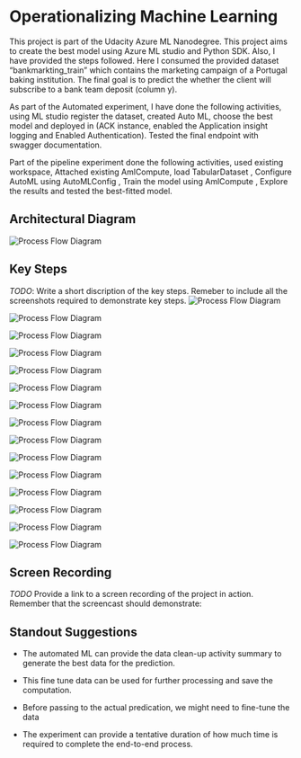 
# Operationalizing Machine Learning

This project is part of the Udacity Azure ML Nanodegree. This project aims to create the best model using Azure ML studio and Python SDK. Also, I have provided the steps followed. Here I consumed the provided dataset “bankmarkting_train” which contains the marketing campaign of a Portugal baking institution. The final goal is to predict the whether the client will subscribe to a bank team deposit (column y).

As part of the Automated experiment, I have done the following activities, using ML studio register the dataset, created Auto ML, choose the best model and deployed in (ACK instance, enabled the Application insight logging and Enabled Authentication). Tested the final endpoint with swagger documentation.

Part of the pipeline experiment done the following activities, used existing workspace, Attached existing AmlCompute, load TabularDataset , Configure AutoML using AutoMLConfig , Train the model using AmlCompute ,  Explore the results and tested the best-fitted model.


## Architectural Diagram
 ![Process Flow Diagram](/ML%20Architecture.png "Process Flow Diagram")


## Key Steps
*TODO*: Write a short discription of the key steps. Remeber to include all the screenshots required to demonstrate key steps. 
 ![Process Flow Diagram](/Registered%20Dataset.png "Register Dataset")
 
 ![Process Flow Diagram](/Experiment_Completed.png "Experiment completed")
 
 ![Process Flow Diagram](/Experiment_Bestmodel.png "Experiment_Bestmodel")
 
 ![Process Flow Diagram](/Experiment_Bestmodel_2.png "Experiment_Bestmodel_2")
 
 ![Process Flow Diagram](/EnableAppInsight.png "EnableAppInsight")
  
 ![Process Flow Diagram](/DeployBestModel%20ACI.png "DeployBestModel")
 
 ![Process Flow Diagram](/Endpoint%20deployment.png "Endpoint%20deployment")
   
 ![Process Flow Diagram](/Endpoint%20deployment_Finished.png "Endpoint%20deployment_Finished")
 
 ![Process Flow Diagram](/AppInsightoutput.png "AppInsightoutput")
 
 ![Process Flow Diagram](/Swaggerrun.png "Swaggerrun")
  
 ![Process Flow Diagram](/Swaggerrun_command.png "Swaggerrun_command")
  
 ![Process Flow Diagram](/EndpointResult.png "EndpointResult")
 
 ![Process Flow Diagram](/pipleiline%20created.png "pipleiline%20created")
 
 ![Process Flow Diagram](/Pipeline%20run%20final%20model.png "Pipeline run final model")
  
 ![Process Flow Diagram](/published%20pipeline%20overview.png "Published new pipeline")

## Screen Recording
*TODO* Provide a link to a screen recording of the project in action. Remember that the screencast should demonstrate:

## Standout Suggestions
- The automated ML can provide the data clean-up activity summary to generate the best data for the prediction. 
- This fine tune data can be used for further processing and save the computation.

- Before passing to the actual predication, we might need to fine-tune the data

- The experiment can provide a tentative duration of how much time is required to complete the end-to-end process.

